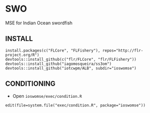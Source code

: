 # SWO

MSE for Indian Ocean swordfish



## INSTALL

```{r}
install.packages(c("FLCore", "FLFishery"), repos="http://flr-project.org/R")
devtools::install_github(c("flr/FLCore", "flr/FLFishery"))
devtools::install_github("iagomosqueira/ss3om")
devtools::install_github("iotcwpm/ALB", subdir="ioswomse")
```

## CONDITIONING

- Open `ioswomse/exec/condition.R`

```{r}
edit(file=system.file("exec/condition.R", package="ioswomse"))
```

